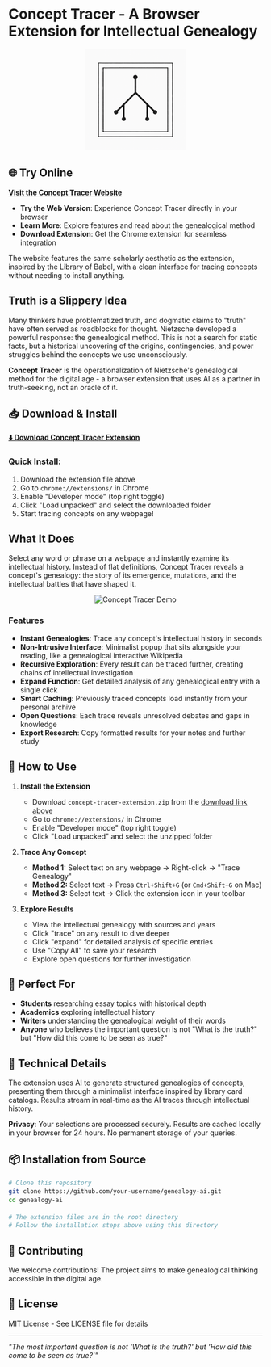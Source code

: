 # Concept Tracer - A Browser Extension for Intellectual Genealogy

<p align="center">
  <img src="icons/logo_final.png" alt="Concept Tracer Logo" width="200"/>
</p>

## 🌐 Try Online

**[Visit the Concept Tracer Website](https://genealogy-ai.github.io/)**

- **Try the Web Version**: Experience Concept Tracer directly in your browser
- **Learn More**: Explore features and read about the genealogical method
- **Download Extension**: Get the Chrome extension for seamless integration

The website features the same scholarly aesthetic as the extension, inspired by the Library of Babel, with a clean interface for tracing concepts without needing to install anything.

## Truth is a Slippery Idea

Many thinkers have problematized truth, and dogmatic claims to "truth" have often served as roadblocks for thought. Nietzsche developed a powerful response: the genealogical method. This is not a search for static facts, but a historical uncovering of the origins, contingencies, and power struggles behind the concepts we use unconsciously.

**Concept Tracer** is the operationalization of Nietzsche's genealogical method for the digital age - a browser extension that uses AI as a partner in truth-seeking, not an oracle of it.

## 📥 Download & Install

**[⬇️ Download Concept Tracer Extension](./concept-tracer-extension.zip)**

### Quick Install:
1. Download the extension file above
2. Go to `chrome://extensions/` in Chrome
3. Enable "Developer mode" (top right toggle)
4. Click "Load unpacked" and select the downloaded folder
5. Start tracing concepts on any webpage!

## What It Does

Select any word or phrase on a webpage and instantly examine its intellectual history. Instead of flat definitions, Concept Tracer reveals a concept's genealogy: the story of its emergence, mutations, and the intellectual battles that have shaped it.

<p align="center">
  <img src="https://github.com/user-attachments/assets/genealogy-demo.gif" alt="Concept Tracer Demo" width="600"/>
</p>

### Features

- **Instant Genealogies**: Trace any concept's intellectual history in seconds
- **Non-Intrusive Interface**: Minimalist popup that sits alongside your reading, like a genealogical interactive Wikipedia
- **Recursive Exploration**: Every result can be traced further, creating chains of intellectual investigation
- **Expand Function**: Get detailed analysis of any genealogical entry with a single click
- **Smart Caching**: Previously traced concepts load instantly from your personal archive
- **Open Questions**: Each trace reveals unresolved debates and gaps in knowledge
- **Export Research**: Copy formatted results for your notes and further study

## 🚀 How to Use

1. **Install the Extension**
   - Download `concept-tracer-extension.zip` from the [download link above](#-download--install)
   - Go to `chrome://extensions/` in Chrome
   - Enable "Developer mode" (top right toggle)
   - Click "Load unpacked" and select the unzipped folder

2. **Trace Any Concept**
   - **Method 1:** Select text on any webpage → Right-click → "Trace Genealogy"
   - **Method 2:** Select text → Press `Ctrl+Shift+G` (or `Cmd+Shift+G` on Mac)
   - **Method 3:** Select text → Click the extension icon in your toolbar

3. **Explore Results**
   - View the intellectual genealogy with sources and years
   - Click "trace" on any result to dive deeper
   - Click "expand" for detailed analysis of specific entries
   - Use "Copy All" to save your research
   - Explore open questions for further investigation

## 🎯 Perfect For

- **Students** researching essay topics with historical depth
- **Academics** exploring intellectual history
- **Writers** understanding the genealogical weight of their words
- **Anyone** who believes the important question is not "What is the truth?" but "How did this come to be seen as true?"

## 🔧 Technical Details

The extension uses AI to generate structured genealogies of concepts, presenting them through a minimalist interface inspired by library card catalogs. Results stream in real-time as the AI traces through intellectual history.

**Privacy**: Your selections are processed securely. Results are cached locally in your browser for 24 hours. No permanent storage of your queries.

## 📦 Installation from Source

```bash
# Clone this repository
git clone https://github.com/your-username/genealogy-ai.git
cd genealogy-ai

# The extension files are in the root directory
# Follow the installation steps above using this directory
```

## 🤝 Contributing

We welcome contributions! The project aims to make genealogical thinking accessible in the digital age.

## 📄 License

MIT License - See LICENSE file for details

---

*"The most important question is not 'What is the truth?' but 'How did this come to be seen as true?'"* 
